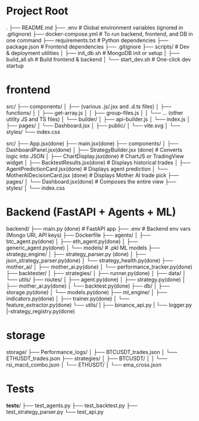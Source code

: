 # Project Root
.
├── README.md
├── .env                   # Global environment variables (ignored in .gitignore)
├── docker-compose.yml     # To run backend, frontend, and DB in one command
├── requirements.txt       # Python dependencies
├── package.json           # Frontend dependencies
├── .gitignore
├── scripts/                # Dev & deployment utilities
│   ├── init_db.sh          # MongoDB init or setup
│   ├── build_all.sh        # Build frontend & backend
│   └── start_dev.sh        # One-click dev startup


# frontend
src/
├── components/
│   ├── (various .js/.jsx and .d.ts files)
│   ├── functions/
│   │   ├── get-array.js
│   │   ├── group-files.js
│   │   └── ... (other utility JS and TS files)
│   └── builder/
│       ├── api-builder.js
│       └── index.js
│
├── pages/
│   └── Dashboard.jsx
│
├── public/
│   └── vite.svg
│
└── styles/
    └── index.css



src/
├── App.jsx(done)
├── main.jsx(done)
├── components/
│   ├── DashboardPanel.jsx(done)
│   ├── StrategyBuilder.jsx (done)        # Converts logic into JSON
│   ├── ChartDisplay.jsx(done)            # ChartJS or TradingView widget
│   ├── BacktestResults.jsx(done)         # Displays historical trades
│   ├── AgentPredictionCard.jsx(done)    # Displays agent prediction
│   └── MotherAIDecisionCard.jsx (done)   # Displays Mother AI trade pick
├── pages/
│   └── Dashboard.jsx(done)               # Composes the entire view
├── styles/
│   └── index.css




# Backend (FastAPI + Agents + ML)
backend/
├── main.py     (done)             # FastAPI app
├── .env                     # Backend env vars (Mongo URI, API keys)
├── Dockerfile
├── agents/
│   ├── btc_agent.py(done)
│   ├── eth_agent.py(done)
│   ├── generic_agent.py(done)
│   └── models/              # .pkl ML models
├── strategy_engine/
│   ├── strategy_parser.py (done)
│   ├── json_strategy_parser.py(done)
│   └── strategy_health.py(done)
├── mother_ai/
│   ├── mother_ai.py(done)
│   └── performance_tracker.py(done)
├── backtester/
│   ├── strategies/
│   ├── runner.py(done)
│   ├── data/
│   └── utils/
├── routes/
│   ├── agent.py(done)
│   ├── strategy.py(done)
│   ├── mother_ai.py(done)
│   └── backtest.py(done)
├── db/
│   ├── storage.py(done)
│   └── models.py(done)
├── ml_engine/
│   ├── indicators.py(done)
│   ├── trainer.py(done)
│   └── feature_extractor.py(done)
└── utils/
|    ├── binance_api.py
|    └── logger.py
|-strategy_registry.py(done)


# storage
storage/
├── Performance_logs/
│   ├── BTCUSDT_trades.json
│   └── ETHUSDT_trades.json
├── strategies/
│   ├── BTCUSDT/
│   │   └── rsi_macd_combo.json
│   └── ETHUSDT/
│       └── ema_cross.json


# Tests
__tests__/
├── test_agents.py
├── test_backtest.py
├── test_strategy_parser.py
└── test_api.py